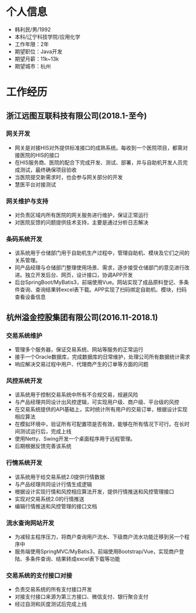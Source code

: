 # 个人信息
-   韩利民/男/1992
-   本科/辽宁科技学院/应用化学
-   工作年限：2年
-   期望职位：Java开发
-   期望月薪：11k~13k
-   期望城市：杭州

# 工作经历

## 浙江远图互联科技有限公司(2018.1-至今)
### 网关开发
-   网关是对接HIS对外提供标准接口的成熟系统。每收到一个医院项目，都需对接医院的HIS的接口
-   在HIS服务商、医院的配合下完成开发、测试、部署，并与自助机开发人员完成测试，最终确保项目验收
-   当医院提交新需求时，也会参与网关部分的开发
-   慧医平台对接测试
### 网关维护与支持
-   对负责区域内所有医院的网关服务进行维护，保证正常运行
-   对医院反馈的问题提供技术支持，主要是通过分析日志解决
### 条码系统开发
-   该系统用于仓储部门用于自助机生产过程中，管理自助机、模块及它们之间的关系管理。
-   同产品经理与仓储部门整理使用场景、需求，逐步接受仓储部门的意见进行改进。独立开发后台、网页，设计接口，协调APP开发
-   后台SpringBoot/MyBatis3，前端使用Vue。网站实现了成品原料登记、多条件查询、查询结果转excel表下载。APP实现了扫码绑定自助机、模块，扫码查看设备信息

## 杭州溢金控股集团有限公司(2016.11-2018.1)
### 交易系统维护
-   管理多个服务器，保证交易系统、网站等服务的正常运行
-   接手一个Oracle数据库，完成数据库的日常维护，处理公司所有数据统计需求
-   响应解决交易过程中用户、代理商产生的订单等方面的问题
### 风控系统开发
-   该系统用于控制交易系统中所有不合规交易，规避风险
-   与产品经理共同设计出风控逻辑，可实现用户级、商户级、平台级的风控
-   在交易系统提供的API基础上，实时统计所有用户的交易订单，根据设计实现相应算法
-   在模拟环境中，验证所有可配置项是否有效，能够在所有情况下可行。在长时间测试运行后，完成上线
-   使用Netty、Swing开发一个桌面程序用于远程管理。
-   后期根据反馈完善该系统
### 行情系统开发
-   该系统用于给交易系统2.0提供行情数据
-   与产品经理共同设计行情生成逻辑
-   根据设计实现行情和风控相应算法开发，提供行情推送和风控管理接口
-   实现对交易系统2.0的行情推送
-   编辑行情推送和风控管理的接口文档
### 流水查询网站开发
-   为减轻主程序压力，将商户查询用户流水、下级商户流水功能迁移到另一个程序中
-   服务端使用SpringMVC/MyBatis3，前端使用Bootstrap/Vue，实现商户登陆、多条件查询、结果转成excel表下载等功能
### 交易系统的支付接口对接
-   负责交易系统的所有支付接口开发
-   对接支付接口来源为第三方接口、微信支付、银行聚合支付
-   经过自测和灰度测试后完成上线
